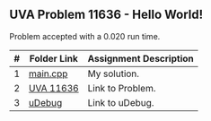 ## UVA Problem 11636 - Hello World!

Problem accepted with a 0.020 run time.

|  #  | Folder Link | Assignment Description |
| :-: | ----------- | ---------------------- |
| 1  |  [main.cpp](https://github.com/aelious/4883-Prog-Tech/blob/main/Assignments/A05/UVA%20Problems/11636/main.cpp) | My solution.  |
| 2  | [UVA 11636](https://onlinejudge.org/index.php?option=com_onlinejudge&Itemid=8&page=show_problem&problem=2683)  |  Link to Problem. |
| 3  | [uDebug](https://www.udebug.com/UVa/11636)  |  Link to uDebug. |





